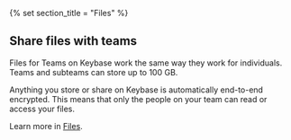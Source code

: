 {% set section_title = "Files" %}
## Share files with teams
Files for Teams on Keybase work the same way they work for individuals. Teams and subteams can store up to 100 GB.

Anything you store or share on Keybase is automatically end-to-end encrypted. This means that only the people on your team can read or access your files.
 
Learn more in [Files](/files).

